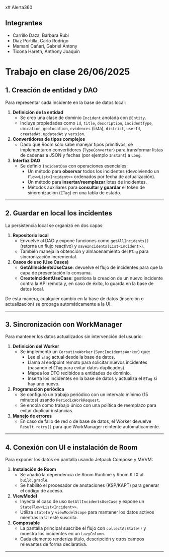 x# Alerta360
## Integrantes
- Carrillo Daza, Barbara Rubi
- Diaz Portilla, Carlo Rodrigo
- Mamani Cañari, Gabriel Antony
- Ticona Hareth, Anthony Joaquin



# Trabajo en clase 26/06/2025

## 1. Creación de entidad y DAO

Para representar cada incidente en la base de datos local:

1. **Definición de la entidad**  
   - Se creó una clase de dominio `Incident` anotada con `@Entity`.  
   - Incluye propiedades como `id`, `title`, `description`, `incidentType`, `ubication`, `geolocation`, `evidences` (lista), `district`, `userId`, `createdAt`, `updatedAt` y `version`.
2. **Convertidores de tipos complejos**  
   - Dado que Room sólo sabe manejar tipos primitivos, se implementaron convertidores (`TypeConverter`) para transformar listas de cadenas a JSON y fechas (por ejemplo `Instant`) a `Long`.
3. **Interfaz DAO**  
   - Se definió `IncidentDao` con operaciones esenciales:
     - Un método para **observar** todos los incidentes (devolviendo un `Flow<List<Incident>>` ordenados por fecha de actualización).
     - Un método para **insertar/reemplazar** lotes de incidentes.
     - Métodos auxiliares para **consultar y guardar** el token de sincronización (`ETag`) en una tabla de estado.

---

## 2. Guardar en local los incidentes

La persistencia local se organizó en dos capas:

1. **Repositorio local**  
   - Envuelve al DAO y expone funciones como `getAllIncidents()` (retorna un flujo reactivo) y `saveIncidents(List<Incident>)`.
   - También maneja la obtención y almacenamiento del `ETag` para sincronización incremental.
2. **Casos de uso (Use Cases)**  
   - **GetAllIncidentsUseCase**: devuelve el flujo de incidentes para que la capa de presentación lo consuma.  
   - **CreateIncidentUseCase**: gestiona la creación de un nuevo incidente contra la API remota y, en caso de éxito, lo guarda en la base de datos local.

De esta manera, cualquier cambio en la base de datos (inserción o actualización) se propaga automáticamente a la UI.

---

## 3. Sincronización con WorkManager

Para mantener los datos actualizados sin intervención del usuario:

1. **Definición del Worker**  
   - Se implementó un `CoroutineWorker` (`SyncIncidentsWorker`) que:
     - Lee el `ETag` actual desde la base de datos.
     - Llama al endpoint remoto para solicitar nuevos incidentes (pasando el `ETag` para evitar datos duplicados).
     - Mapea los DTO recibidos a entidades de dominio.
     - Inserta los incidentes en la base de datos y actualiza el `ETag` si hay uno nuevo.
2. **Programación periódica**  
   - Se configuró un trabajo periódico con un intervalo mínimo (15 minutos) usando `PeriodicWorkRequest`.
   - Se encola como trabajo único con una política de reemplazo para evitar duplicar instancias.
3. **Manejo de errores**  
   - En caso de fallo de red o de base de datos, el Worker devuelve `Result.retry()` para que WorkManager reintente automáticamente.

---

## 4. Conexión con UI e instalación de Room

Para exponer los datos en pantalla usando Jetpack Compose y MVVM:

1. **Instalación de Room**  
   - Se añadió la dependencia de Room Runtime y Room KTX al `build.gradle`.  
   - Se habilitó el procesador de anotaciones (KSP/KAPT) para generar el código de acceso.
2. **ViewModel**  
   - Inyecta el caso de uso `GetAllIncidentsUseCase` y expone un `StateFlow<List<Incident>>`.  
   - Utiliza `stateIn` y `viewModelScope` para mantener los datos activos mientras la UI esté suscrita.
3. **Composable**  
   - La pantalla principal suscribe el flujo con `collectAsState()` y muestra los incidentes en un `LazyColumn`.  
   - Cada elemento renderiza título, descripción y otros campos relevantes de forma declarativa.


---

